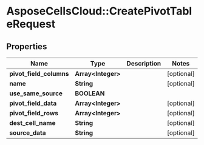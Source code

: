 # AsposeCellsCloud::CreatePivotTableRequest

## Properties
Name | Type | Description | Notes
------------ | ------------- | ------------- | -------------
**pivot_field_columns** | **Array&lt;Integer&gt;** |  | [optional] 
**name** | **String** |  | [optional] 
**use_same_source** | **BOOLEAN** |  | 
**pivot_field_data** | **Array&lt;Integer&gt;** |  | [optional] 
**pivot_field_rows** | **Array&lt;Integer&gt;** |  | [optional] 
**dest_cell_name** | **String** |  | [optional] 
**source_data** | **String** |  | [optional] 


